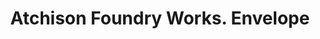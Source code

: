 ---
doi: 10.7916/D8WT0581
date_other: unknown
date_other_textual: unknown
form: printed ephemera
genre:
- Envelopes
name:
- Atchison Foundry Works
object_in_context_url: https://biggert.cul.columbia.edu/items/view/ave_biggert_00300
subject_hierarchical_geographic:
- Atchison, Kansas, United States
subject_name:
- Atchison Foundry Works
title: Atchison Foundry Works. Envelope
sort_title: Atchison Foundry Works. Envelope
call_number: ave_biggert_00300
coordinates:
- 39.5625,-95.12833333333333
pid: ave_biggert_00300
identifiers: ave_biggert_00300
canvas_id: ldpd:395574
permalink: "/items/ave_biggert_00300/"
layout: iiif-image-page
---